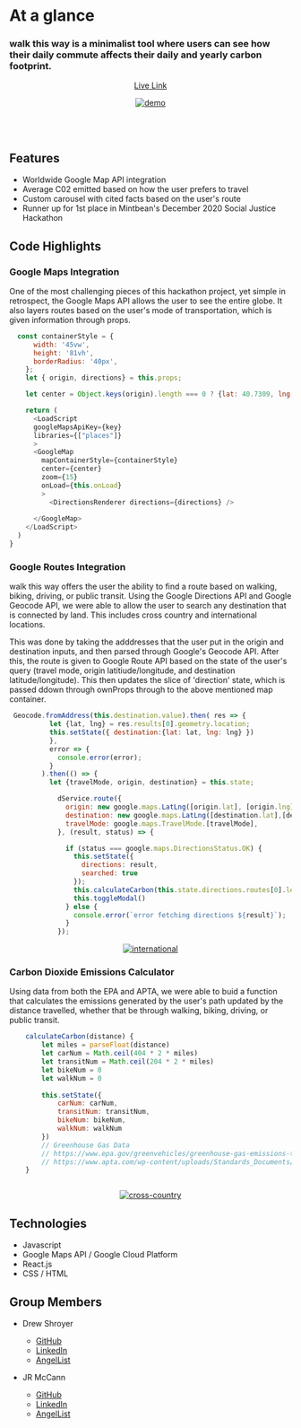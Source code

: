 # At a glance
### walk this way is a minimalist tool where users can see how their daily commute affects their daily and yearly carbon footprint.
<a href="https://johnrobertmcc.github.io/walk-this-way/"><p align="center">Live Link</p></a>
<a href="https://johnrobertmcc.github.io/walk-this-way/"><p align="center"><img src="https://github.com/johnrobertmcc/walk-this-way/blob/main/public/readme1.gif" alt="demo"></p></a>
<br><br/>

## Features
- Worldwide Google Map API integration
- Average C02 emitted based on how the user prefers to travel
- Custom carousel with cited facts based on the user's route
- Runner up for 1st place in Mintbean's December 2020 Social Justice Hackathon


## Code Highlights
### Google Maps Integration
One of the most challenging pieces of this hackathon project, yet simple in retrospect, the Google Maps API allows the user to see the entire globe. It also layers routes based on the user's mode of transportation, which is given information through props.
```javascript
  const containerStyle = {
      width: '45vw',
      height: '81vh',
      borderRadius: '40px',
    };
    let { origin, directions} = this.props;

    let center = Object.keys(origin).length === 0 ? {lat: 40.7309, lng:-73.9973} : this.props.origin;

    return (
      <LoadScript
      googleMapsApiKey={key}
      libraries={["places"]}
      >
      <GoogleMap
        mapContainerStyle={containerStyle}
        center={center}
        zoom={15}
        onLoad={this.onLoad}
        >
          <DirectionsRenderer directions={directions} />
      
      </GoogleMap>
    </LoadScript>
  )
}

```


### Google Routes Integration
walk this way offers the user the ability to find a route based on walking, biking, driving, or public transit.  Using the Google Directions API and Google Geocode API, we were able to allow the user to search any destination that is connected by land. This includes cross country and international locations. 

This was done by taking the adddresses that the user put in the origin and destination inputs, and then parsed through Google's Geocode API. After this, the route is given to Google Route API based on the state of the user's query (travel mode, origin latitiude/longitude, and destination latitude/longitude). This then updates the slice of 'direction' state, which is passed ddown through ownProps through to the above mentioned map container.

```javascript
 Geocode.fromAddress(this.destination.value).then( res => {
          let {lat, lng} = res.results[0].geometry.location;
          this.setState({ destination:{lat: lat, lng: lng} })
          },
          error => {
            console.error(error);
          }
        ).then(() => {
          let {travelMode, origin, destination} = this.state;

            dService.route({
              origin: new google.maps.LatLng([origin.lat], [origin.lng]),
              destination: new google.maps.LatLng([destination.lat],[destination.lng]),
              travelMode: google.maps.TravelMode.[travelMode],
            }, (result, status) => {

              if (status === google.maps.DirectionsStatus.OK) {
                this.setState({
                  directions: result,
                  searched: true
                });
                this.calculateCarbon(this.state.directions.routes[0].legs[0].distance.text)
                this.toggleModal()
              } else {
                console.error(`error fetching directions ${result}`);
              }
            });

```

<a href="https://johnrobertmcc.github.io/walk-this-way/"><p align="center"><img src="https://github.com/johnrobertmcc/walk-this-way/blob/main/public/international.gif" alt="international"></p></a>

### Carbon Dioxide Emissions Calculator
Using data from both the EPA and APTA, we were able to buid a function that calculates the emissions generated by the user's path updated by the distance travelled, whether that be through walking, biking, driving, or public transit.

```javascript
    calculateCarbon(distance) {
        let miles = parseFloat(distance)
        let carNum = Math.ceil(404 * 2 * miles)
        let transitNum = Math.ceil(204 * 2 * miles)
        let bikeNum = 0 
        let walkNum = 0 
 
        this.setState({ 
            carNum: carNum,
            transitNum: transitNum,
            bikeNum: bikeNum,
            walkNum: walkNum
        })
        // Greenhouse Gas Data
        // https://www.epa.gov/greenvehicles/greenhouse-gas-emissions-typical-passenger-vehicle
        // https://www.apta.com/wp-content/uploads/Standards_Documents/APTA-SUDS-CC-RP-001-09_Rev-1.pdf
    }



```


<a href="https://johnrobertmcc.github.io/walk-this-way/"><p align="center"><img src="https://github.com/johnrobertmcc/walk-this-way/blob/main/public/cross-country.gif" alt="cross-country"></p></a>


## Technologies 
* Javascript
* Google Maps API / Google Cloud Platform
* React.js
* CSS / HTML

## Group Members

* Drew Shroyer
  * [GitHub](https://github.com/drewshroyer)
  * [LinkedIn](https://www.linkedin.com/in/drew-shroyer-861b32a4/)
  * [AngelList](https://angel.co/u/drew-drew-shroyer)
  
* JR McCann
  * [GitHub](https://github.com/johnrobertmcc)
  * [LinkedIn](https://www.linkedin.com/in/jrmcc/)
  * [AngelList](https://angel.co/u/john-robert-mccann)





